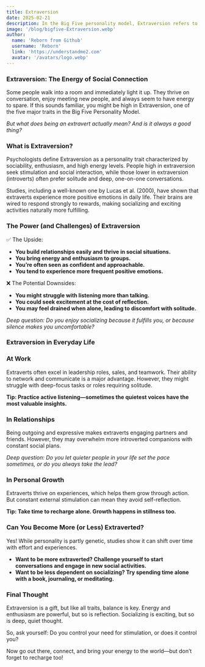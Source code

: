 ```yaml
---
title: Extraversion
date: 2025-02-21
description: In the Big Five personality model, Extraversion refers to how outgoing, energetic, and sociable you are.
image: '/blog/bigfive-Extraversion.webp'
author:
  name: 'Reborn from Github'
  username: 'Reborn'
  link: 'https://understandme2.com'
  avatar: '/avatars/logo.webp'
---
```


### Extraversion: The Energy of Social Connection

Some people walk into a room and immediately light it up. They thrive on conversation, enjoy meeting new people, and always seem to have energy to spare. If this sounds familiar, you might be high in Extraversion, one of the five major traits in the Big Five Personality Model.

_But what does being an extravert actually mean? And is it always a good thing?_


### What is Extraversion?

Psychologists define Extraversion as a personality trait characterized by sociability, enthusiasm, and high energy levels. People high in extraversion seek stimulation and social interaction, while those lower in extraversion (introverts) often prefer solitude and deep, one-on-one conversations.

Studies, including a well-known one by Lucas et al. (2000), have shown that extraverts experience more positive emotions in daily life. Their brains are wired to respond strongly to rewards, making socializing and exciting activities naturally more fulfilling.


### The Power (and Challenges) of Extraversion

✅ The Upside:

* **You build relationships easily and thrive in social situations.**
* **You bring energy and enthusiasm to groups.**
* **You’re often seen as confident and approachable.**
* **You tend to experience more frequent positive emotions.**

❌ The Potential Downsides:

* **You might struggle with listening more than talking.**
* **You could seek excitement at the cost of reflection.**
* **You may feel drained when alone, leading to discomfort with solitude.**

_Deep question: Do you enjoy socializing because it fulfills you, or because silence makes you uncomfortable?_


### Extraversion in Everyday Life

### At Work

Extraverts often excel in leadership roles, sales, and teamwork. Their ability to network and communicate is a major advantage. However, they might struggle with deep-focus tasks or roles requiring solitude.

**Tip: Practice active listening—sometimes the quietest voices have the most valuable insights.**


### In Relationships

Being outgoing and expressive makes extraverts engaging partners and friends. However, they may overwhelm more introverted companions with constant social plans.

_Deep question: Do you let quieter people in your life set the pace sometimes, or do you always take the lead?_


### In Personal Growth

Extraverts thrive on experiences, which helps them grow through action. But constant external stimulation can mean they avoid self-reflection.

**Tip: Take time to recharge alone. Growth happens in stillness too.**


### Can You Become More (or Less) Extraverted?

Yes! While personality is partly genetic, studies show it can shift over time with effort and experiences.

* **Want to be more extraverted? Challenge yourself to start conversations and engage in new social activities.**
* **Want to be less dependent on socializing? Try spending time alone with a book, journaling, or meditating.**


### Final Thought

Extraversion is a gift, but like all traits, balance is key. Energy and enthusiasm are powerful, but so is reflection. Socializing is exciting, but so is deep, quiet thought.

So, ask yourself: Do you control your need for stimulation, or does it control you?

Now go out there, connect, and bring your energy to the world—but don’t forget to recharge too!

